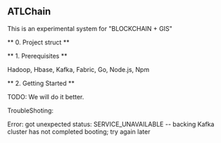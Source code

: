 ## ATLChain

This is an experimental system  for "BLOCKCHAIN + GIS"

** 0. Project struct **


** 1. Prerequisites ** 

Hadoop, Hbase, Kafka, Fabric, Go, Node.js, Npm

** 2. Getting Started **


TODO: We will do it better.

TroubleShoting:

Error: got unexpected status: SERVICE_UNAVAILABLE -- backing Kafka cluster has not completed booting; try again later
